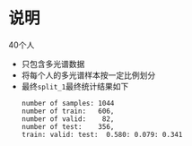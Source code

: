 # 说明
40个人
- 只包含多光谱数据
- 将每个人的多光谱样本按一定比例划分
- 最终`split_1`最终统计结果如下
    ```
    number of samples: 1044
    number of train:   606, 
    number of valid:    82, 
    number of test:    356, 
    train: valid: test:  0.580: 0.079: 0.341
